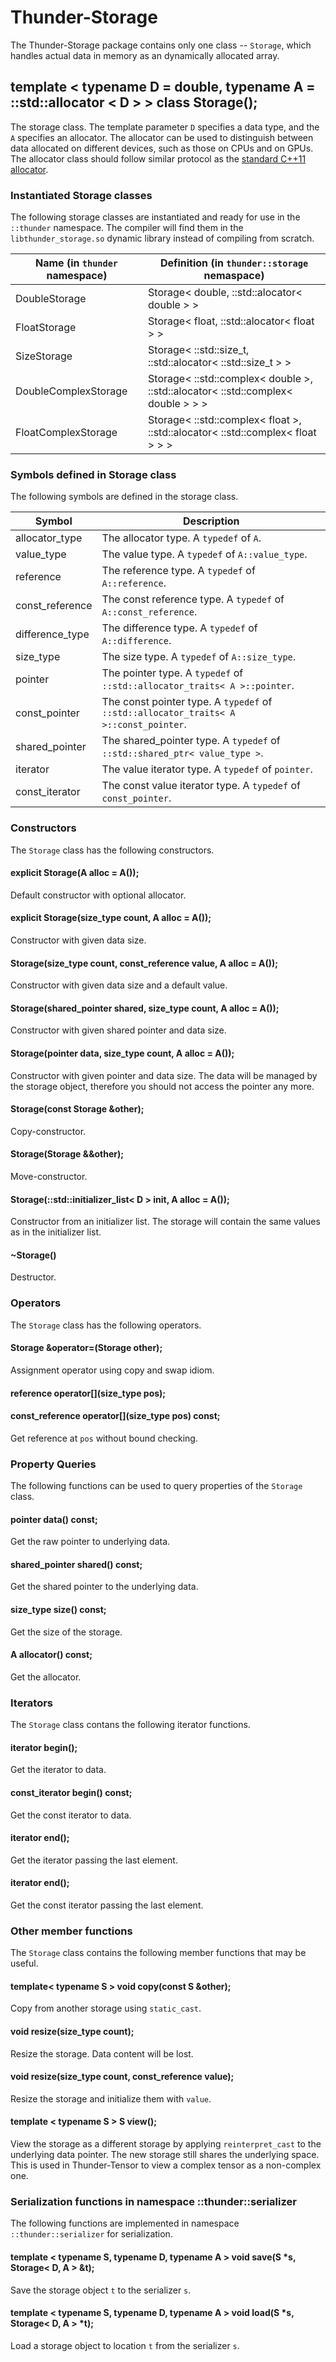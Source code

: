 # Thunder-Storage

The Thunder-Storage package contains only one class -- `Storage`, which handles actual data in memory as an dynamically allocated array.

## template < typename D = double, typename A = ::std::allocator < D > > class Storage();

The storage class. The template parameter `D` specifies a data type, and the `A` specifies an allocator. The allocator can be used to distinguish between data allocated on different devices, such as those on CPUs and on GPUs. The allocator class should follow similar protocol as the [standard C++11 allocator](http://en.cppreference.com/w/cpp/memory/allocator).

### Instantiated Storage classes

The following storage classes are instantiated and ready for use in the `::thunder` namespace. The compiler will find them in the `libthunder_storage.so` dynamic library instead of compiling from scratch.

| Name (in `thunder` namespace)   | Definition (in `thunder::storage` nemaspace)                                     |
|---------------------------------|----------------------------------------------------------------------------------|
| DoubleStorage                   | Storage< double, ::std::alocator< double > >                                     |
| FloatStorage                    | Storage< float, ::std::alocator< float > >                                       |
| SizeStorage                     | Storage< ::std::size_t, ::std::alocator< ::std::size_t > >                       |
| DoubleComplexStorage            | Storage< ::std::complex< double >, ::std::alocator< ::std::complex< double > > > |
| FloatComplexStorage             | Storage< ::std::complex< float >, ::std::alocator< ::std::complex< float > > >   |

### Symbols defined in Storage class

The following symbols are defined in the storage class.

| Symbol               | Description                                                                                       |
|----------------------|---------------------------------------------------------------------------------------------------|
| allocator_type       | The allocator type. A `typedef` of `A`.                                                           |
| value_type           | The value type. A `typedef` of `A::value_type`.                                                   |
| reference            | The reference type. A `typedef` of `A::reference`.                                                |
| const_reference      | The const reference type. A `typedef` of `A::const_reference`.                                    |
| difference_type      | The difference type. A `typedef` of `A::difference`.                                              |
| size_type            | The size type. A `typedef` of `A::size_type`.                                                     |
| pointer              | The pointer type. A `typedef` of `::std::allocator_traits< A >::pointer`.                         |
| const_pointer        | The const pointer type. A `typedef` of `::std::allocator_traits< A >::const_pointer`.             |
| shared_pointer       | The shared_pointer type. A `typedef` of `::std::shared_ptr< value_type >`.                        |
| iterator             | The value iterator type. A `typedef` of `pointer`.                                                |
| const_iterator       | The const value iterator type. A `typedef` of `const_pointer`.                                    |

### Constructors

The `Storage` class has the following constructors.

#### explicit Storage(A alloc = A());

Default constructor with optional allocator.

#### explicit Storage(size_type count, A alloc = A());

Constructor with given data size.

#### Storage(size_type count, const_reference value, A alloc = A());

Constructor with given data size and a default value.

#### Storage(shared_pointer shared, size_type count, A alloc = A());

Constructor with given shared pointer and data size.

#### Storage(pointer data, size_type count, A alloc = A());

Constructor with given pointer and data size. The data will be managed by the storage object, therefore you should not access the pointer any more.

#### Storage(const Storage &other);

Copy-constructor.

#### Storage(Storage &&other);

Move-constructor.

#### Storage(::std::initializer_list< D > init, A alloc = A());

Constructor from an initializer list. The storage will contain the same values as in the initializer list.

#### ~Storage()

Destructor.

### Operators

The `Storage` class has the following operators.

#### Storage &operator=(Storage other);

Assignment operator using copy and swap idiom.

#### reference operator\[](size_type pos);
#### const_reference operator\[](size_type pos) const;

Get reference at `pos` without bound checking.

### Property Queries

The following functions can be used to query properties of the `Storage` class.

#### pointer data() const;

Get the raw pointer to underlying data.

#### shared_pointer shared() const;

Get the shared pointer to the underlying data.

#### size_type size() const;

Get the size of the storage.

#### A allocator() const;

Get the allocator.

### Iterators

The `Storage` class contans the following iterator functions.

#### iterator begin();

Get the iterator to data.

#### const_iterator begin() const;

Get the const iterator to data.

#### iterator end();

Get the iterator passing the last element.

#### iterator end();

Get the const iterator passing the last element.

### Other member functions

The `Storage` class contains the following member functions that may be useful.

#### template< typename S > void copy(const S &other);

Copy from another storage using `static_cast`.

#### void resize(size_type count);

Resize the storage. Data content will be lost.

#### void resize(size_type count, const_reference value);

Resize the storage and initialize them with `value`.

#### template < typename S > S view();

View the storage as a different storage by applying `reinterpret_cast` to the underlying data pointer. The new storage still shares the underlying space. This is used in Thunder-Tensor to view a complex tensor as a non-complex one.

### Serialization functions in namespace ::thunder::serializer

The following functions are implemented in namespace `::thunder::serializer` for serialization.

#### template < typename S, typename D, typename A > void save(S *s, Storage< D, A > &t);

Save the storage object `t` to the serializer `s`.

#### template < typename S, typename D, typename A > void load(S \*s, Storage< D, A > *t);

Load a storage object to location `t` from the serializer `s`.
